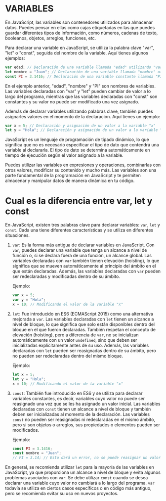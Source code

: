 # VARIABLES
En JavaScript, las variables son contenedores utilizados para almacenar datos. Puedes pensar en ellas como cajas etiquetadas en las que puedes guardar diferentes tipos de información, como números, cadenas de texto, booleanos, objetos, arreglos, funciones, etc.

Para declarar una variable en JavaScript, se utiliza la palabra clave "var", "let" o "const", seguida del nombre de la variable. Aquí tienes algunos ejemplos:

```javascript
var edad; // Declaración de una variable llamada "edad" utilizando "var"
let nombre = "Juan"; // Declaración de una variable llamada "nombre" utilizando "let" e inicializada con el valor "Juan"
const PI = 3.1416; // Declaración de una variable constante llamada "PI" inicializada con el valor 3.1416
```

En el ejemplo anterior, "edad", "nombre" y "PI" son nombres de variables. Las variables declaradas con "var" y "let" pueden cambiar de valor a lo largo del programa, mientras que las variables declaradas con "const" son constantes y su valor no puede ser modificado una vez asignado.

Además de declarar variables utilizando palabras clave, también puedes asignarles valores en el momento de la declaración. Aquí tienes un ejemplo:

```javascript
var x = 5; // Declaración y asignación de un valor a la variable "x"
let y = "Hola"; // Declaración y asignación de un valor a la variable "y"
```

JavaScript es un lenguaje de programación de tipado dinámico, lo que significa que no es necesario especificar el tipo de dato que contendrá una variable al declararla. El tipo de dato se determina automáticamente en tiempo de ejecución según el valor asignado a la variable.

Puedes utilizar las variables en expresiones y operaciones, combinarlas con otros valores, modificar su contenido y mucho más. Las variables son una parte fundamental de la programación en JavaScript y te permiten almacenar y manipular datos de manera dinámica en tu código.

# Cual es la diferencia entre var, let y const

En JavaScript, existen tres palabras clave para declarar variables: `var`, `let` y `const`. Cada una tiene diferentes características y se utiliza en diferentes situaciones.

1. `var`: Es la forma más antigua de declarar variables en JavaScript. Con `var`, puedes declarar una variable que tenga un alcance a nivel de función o, si se declara fuera de una función, un alcance global. Las variables declaradas con `var` también tienen elevación (hoisting), lo que significa que se mueven automáticamente al principio del ámbito en el que están declaradas. Además, las variables declaradas con `var` pueden ser redeclaradas y modificadas dentro de su ámbito.

   Ejemplo:
   ```javascript
   var x = 5;
   var y = "Hola";
   x = 10; // Modificando el valor de la variable "x"
   ```

2. `let`: Fue introducido en ES6 (ECMAScript 2015) como una alternativa mejorada a `var`. Las variables declaradas con `let` tienen un alcance a nivel de bloque, lo que significa que solo están disponibles dentro del bloque en el que fueron declaradas. También respetan el concepto de elevación (hoisting), pero a diferencia de `var`, no se inicializan automáticamente con un valor `undefined`, sino que deben ser inicializadas explícitamente antes de su uso. Además, las variables declaradas con `let` pueden ser reasignadas dentro de su ámbito, pero no pueden ser redeclaradas dentro del mismo bloque.

   Ejemplo:
   ```javascript
   let x = 5;
   let y = "Hola";
   x = 10; // Modificando el valor de la variable "x"
   ```

3. `const`: También fue introducido en ES6 y se utiliza para declarar variables constantes, es decir, variables cuyo valor no puede ser reasignado una vez que se les ha asignado un valor inicial. Las variables declaradas con `const` tienen un alcance a nivel de bloque y también deben ser inicializadas al momento de la declaración. Las variables `const` no pueden ser reasignadas ni redeclaradas en el mismo ámbito, pero si son objetos o arreglos, sus propiedades o elementos pueden ser modificados.

   Ejemplo:
   ```javascript
   const PI = 3.1416;
   const nombre = "Juan";
   // PI = 3.14; // Esto dará un error, no se puede reasignar un valor a una variable constante
   ```

En general, se recomienda utilizar `let` para la mayoría de las variables en JavaScript, ya que proporciona un alcance a nivel de bloque y evita algunos problemas asociados con `var`. Se debe utilizar `const` cuando se desea declarar una variable cuyo valor no cambiará a lo largo del programa. `var` todavía se utiliza en ciertos casos específicos o en código más antiguo, pero se recomienda evitar su uso en nuevos proyectos.